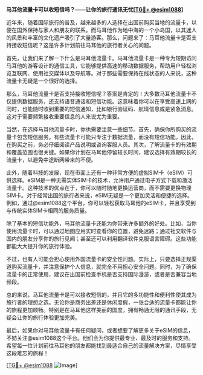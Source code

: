 **马耳他流量卡可以收短信吗？——让你的旅行通讯无忧[[TG💪+ @esim1088](https://t.me/s/esim1088)]**

近年来，随着国际旅行的普及，越来越多的人选择在出国前购买当地的流量卡，以便在国外保持与家人和朋友的联系。而马耳他作为地中海的一个小岛国，以其迷人的风景和丰富的文化遗产吸引了大量游客。那么，问题来了：马耳他流量卡是否支持接收短信呢？这是许多计划前往马耳他的旅行者关心的问题。

首先，让我们来了解一下什么是马耳他流量卡。马耳他流量卡是一种专为短期访问马耳他的游客设计的通信工具，它能够提供高速的移动数据服务，帮助用户轻松浏览互联网、使用社交媒体以及导航等。对于那些需要保持在线状态的人来说，这种流量卡无疑是一个很好的选择。

那么，马耳他流量卡是否支持接收短信呢？答案是肯定的！大多数马耳他流量卡不仅提供数据服务，还支持语音通话和短信功能。这意味着你可以在享受高速上网的同时，也能随时收到重要的短信通知，比如银行验证码、航班信息或是紧急消息。这对于需要频繁接收重要信息的人来说尤为重要。

当然，在选择马耳他流量卡时，你也需要注意一些细节。首先，确保你所购买的流量卡包含短信服务。有些流量卡可能只专注于数据流量，而没有短信功能。因此，在购买之前，务必仔细阅读产品说明或咨询客服人员。其次，了解流量卡的有效期和覆盖范围也很关键。如果你计划在马耳他停留较长时间，建议选择有效期较长的流量卡，以避免中途断网带来的不便。

此外，随着科技的发展，现在市面上还有一种非常方便的虚拟SIM卡（eSIM）可供选择。eSIM是一种无需实体SIM卡的技术，允许用户通过电子方式下载和激活流量卡。这种技术的优点在于，你可以随时随地更换运营商，而不需要更换物理SIM卡。对于经常出国的旅行者来说，eSIM无疑是一个更加灵活和便捷的选择。例如，通过@esim1088这个平台，你可以轻松获取马耳他的eSIM卡，并且享受到与传统实体SIM卡相同的服务质量。

除了基本的短信功能外，马耳他流量卡还能为你带来许多额外的好处。比如，当你使用流量卡时，可以通过地图应用实时查看你的位置，避免迷路；通过社交软件与国内的朋友分享你的旅行见闻；甚至还可以利用翻译软件克服语言障碍。这些功能都能大大提升你的旅行体验。

不过，也有人可能会担心使用外国流量卡的安全性问题。实际上，只要选择正规渠道购买流量卡，并注意保护个人信息，就完全不用担心安全问题。同时，为了确保流量卡的正常使用，建议在出国前检查手机是否支持国际漫游，或者是否兼容当地频段。

总的来说，马耳他流量卡是可以接收短信的，并且它的多功能性和便利性使其成为旅行者的理想之选。无论你是商务出差还是休闲度假，一张合适的流量卡都能让你的旅程更加顺畅。特别是在马耳他这样美丽的国度，拥有畅通无阻的通讯手段，无疑会让你的旅行体验更加完美。

最后，如果你对马耳他流量卡有任何疑问，或者想要了解更多关于eSIM的信息，不妨关注@esim1088这个平台。他们会为你提供最专业、最及时的服务和支持。希望每一位计划前往马耳他的朋友都能找到最适合自己的流量解决方案，尽情享受这段难忘的旅程！

[[TG💪+ @esim1088](https://t.me/s/esim1088) ![Image](https://i.postimg.cc/4NQfJmqS/Snipaste-2025-05-13-00-14-12.png)]